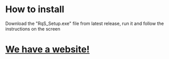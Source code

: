 # How to install
Download the "RqS_Setup.exe" file from latest release, run it and follow the instructions on the screen
# [We have a website!](http://therqs.atwebpages.com/)

